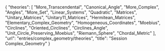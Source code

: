 {
    "theories": [
        "More_Transcendental",
        "Canonical_Angle",
        "More_Complex",
        "Angles",
        "More_Set",
        "Linear_Systems",
        "Quadratic",
        "Matrices",
        "Unitary_Matrices",
        "Unitary11_Matrices",
        "Hermitean_Matrices",
        "Elementary_Complex_Geometry",
        "Homogeneous_Coordinates",
        "Moebius",
        "Circlines",
        "Oriented_Circlines",
        "Circlines_Angle",
        "Unit_Circle_Preserving_Moebius",
        "Riemann_Sphere",
        "Chordal_Metric"
    ],
    "url": "entries/complex_geometry/theories",
    "title": "Session Complex_Geometry"
}